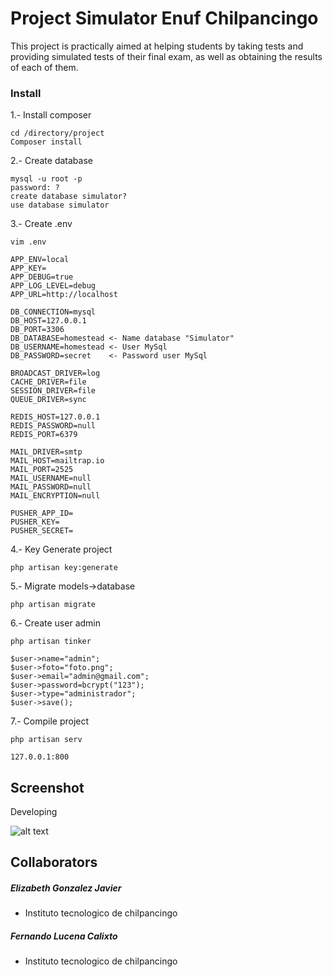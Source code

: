# Project Simulator Enuf Chilpancingo

This project is practically aimed at helping students by taking tests and providing simulated tests of their final exam, as well as obtaining the results of each of them.

### Install

1.- Install composer
```
cd /directory/project
Composer install
```
2.- Create database
```
mysql -u root -p
password: ?
create database simulator? 
use database simulator
```
3.- Create .env
```
vim .env

APP_ENV=local
APP_KEY=
APP_DEBUG=true
APP_LOG_LEVEL=debug
APP_URL=http://localhost

DB_CONNECTION=mysql
DB_HOST=127.0.0.1
DB_PORT=3306
DB_DATABASE=homestead <- Name database "Simulator"
DB_USERNAME=homestead <- User MySql
DB_PASSWORD=secret    <- Password user MySql

BROADCAST_DRIVER=log
CACHE_DRIVER=file
SESSION_DRIVER=file
QUEUE_DRIVER=sync

REDIS_HOST=127.0.0.1
REDIS_PASSWORD=null
REDIS_PORT=6379

MAIL_DRIVER=smtp
MAIL_HOST=mailtrap.io
MAIL_PORT=2525
MAIL_USERNAME=null
MAIL_PASSWORD=null
MAIL_ENCRYPTION=null

PUSHER_APP_ID=
PUSHER_KEY=
PUSHER_SECRET=
```
4.- Key Generate project
```
php artisan key:generate
```
5.- Migrate models->database
```
php artisan migrate
```
6.- Create user admin
```
php artisan tinker

$user->name="admin";
$user->foto="foto.png";
$user->email="admin@gmail.com";
$user->password=bcrypt("123");
$user->type="administrador";
$user->save();
```
7.- Compile project
```
php artisan serv

127.0.0.1:800
```

## Screenshot

Developing

![alt text](https://cdn2.tnwcdn.com/wp-content/blogs.dir/1/files/2015/10/designer-developer-1200x616.jpg)

## Collaborators
##### Elizabeth Gonzalez Javier
* Instituto tecnologico de chilpancingo
##### Fernando Lucena Calixto
* Instituto tecnologico de chilpancingo

